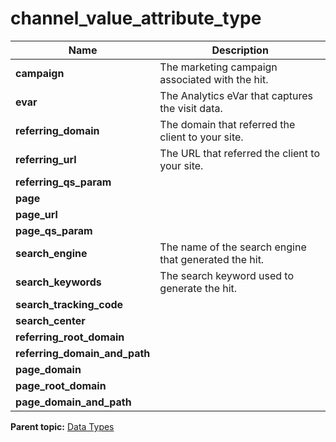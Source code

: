 # channel\_value\_attribute\_type

 

|Name|Description|
|----|-----------|
|**campaign** |The marketing campaign associated with the hit.|
|**evar** |The Analytics eVar that captures the visit data.|
|**referring\_domain** |The domain that referred the client to your site.|
|**referring\_url** |The URL that referred the client to your site.|
|**referring\_qs\_param** | |
|**page** | |
|**page\_url** | |
|**page\_qs\_param** | |
|**search\_engine** |The name of the search engine that generated the hit.|
|**search\_keywords** |The search keyword used to generate the hit.|
|**search\_tracking\_code** | |
|**search\_center** | |
|**referring\_root\_domain** | |
|**referring\_domain\_and\_path** | |
|**page\_domain** | |
|**page\_root\_domain** | |
|**page\_domain\_and\_path** | |

**Parent topic:** [Data Types](../data_types/c_datatypes.md)

